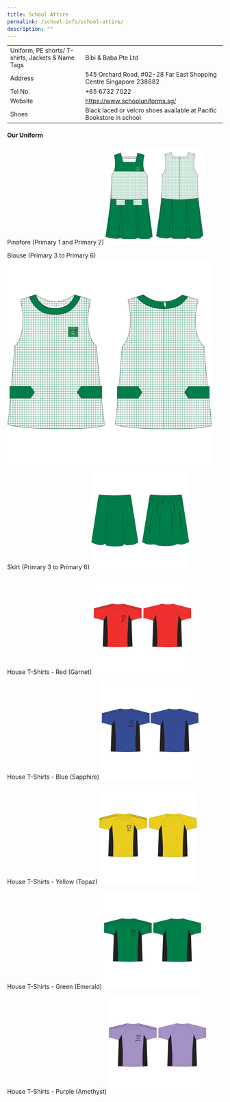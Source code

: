 ```yaml
---
title: School Attire
permalink: /school-info/school-attire/
description: ""
---
```

<table border="0">
<tbody>
<tr>
<td>Uniform, PE shorts/ T-shirts, Jackets &amp; Name Tags</td>
<td>Bibi & Baba Pte Ltd</td>
</tr>
<tr>
<td>Address</td>
<td>545 Orchard Road,
#02-28 Far East Shopping Centre
Singapore 238882</td>
</tr>
<tr>
<td>Tel No.</td>
<td>+65 6732 7022</td>
</tr>
<tr>
<td>Website</td>
<td><a href="https://www.schooluniforms.sg/" target="_blank" rel="noopener">https://www.schooluniforms.sg/</a></td>
</tr>

<tr>
<td>Shoes</td>
<td>Black laced or velcro shoes available at Pacific Bookstore in school</td>
</tr>
</tbody>
</table>
<h4>Our Uniform</h4>

Pinafore (Primary 1 and Primary 2)
![](/images/Uniform%20(New)/pinafore.png)

Blouse (Primary 3 to Primary 6)
![](/images/Uniform%20(New)/Blouse.png)

Skirt (Primary 3 to Primary 6)
![](/images/Uniform%20(New)/MCS%20Skirt-228x228.png)

House T-Shirts - Red (Garnet)
![](/images/Uniform%20(New)/MCS%20Red%20House%20T-Shirt-228x228.png)

House T-Shirts - Blue (Sapphire)
![](/images/Uniform%20(New)/Blue.png)

House T-Shirts - Yellow (Topaz)
![](/images/Uniform%20(New)/MCS%20Yellow%20Houset%20T-Shirt-228x228.png)

House T-Shirts - Green (Emerald)
![](/images/Uniform%20(New)/MCS%20Green%20House%20T-Shirt-228x228.png)

House T-Shirts - Purple (Amethyst)
![](/images/Uniform%20(New)/MCS%20Purple%20House%20T-Shirt-228x228.png)

